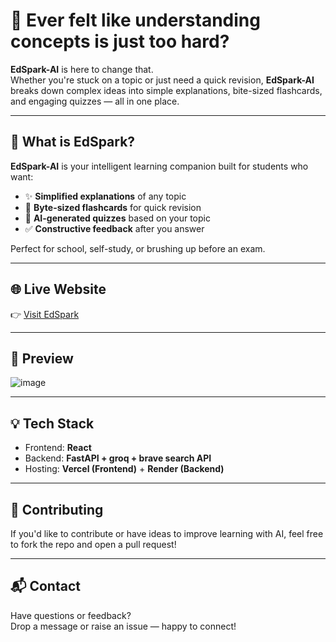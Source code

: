 # 🤯 Ever felt like understanding concepts is just too hard?

**EdSpark-AI** is here to change that.  
Whether you're stuck on a topic or just need a quick revision, **EdSpark-AI** breaks down complex ideas into simple explanations, bite-sized flashcards, and engaging quizzes — all in one place.

---

## 🚀 What is EdSpark?

**EdSpark-AI** is your intelligent learning companion built for students who want:

- ✨ **Simplified explanations** of any topic
- 🧠 **Byte-sized flashcards** for quick revision
- 📝 **AI-generated quizzes** based on your topic
- ✅ **Constructive feedback** after you answer

Perfect for school, self-study, or brushing up before an exam.

---

## 🌐 Live Website

👉 [Visit EdSpark](https://ed-spark-ai.vercel.app)

---

## 📸 Preview
![image](https://github.com/user-attachments/assets/6e1bbc1c-df27-4f4f-a5d0-02f4027859be)


---

## 💡 Tech Stack

- Frontend: **React**
- Backend: **FastAPI + groq + brave search API**
- Hosting: **Vercel (Frontend)** + **Render (Backend)**

---

## 🙌 Contributing

If you'd like to contribute or have ideas to improve learning with AI, feel free to fork the repo and open a pull request!

---

## 📬 Contact

Have questions or feedback?  
Drop a message or raise an issue — happy to connect!


